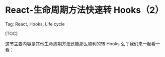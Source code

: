 # React-生命周期方法快速转 Hooks（2）
Tag: React, Hooks, Life cycle

[TOC]

这节主要内容是其他生命周期方法还能那么顺利的转 Hooks 么？我们来一起看一看：

## 
